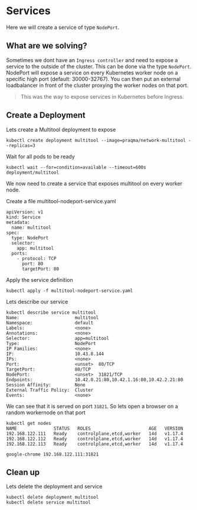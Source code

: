 # Services

Here we will create a service of type `NodePort`.

## What are we solving?
Sometimes we dont have an `Ingress controller` and need to expose a service to the outside of the cluster. This can be done via the type `NodePort`. NodePort will expose a service on every Kubernetes worker node on a specific high port (default: 30000-32767). You can then put an external loadbalancer in front of the cluster proxying the worker nodes on that port.

> This was the way to expose services in Kubernetes before Ingress.

## Create a Deployment
Lets create a Multitool deployment to expose 
```
kubectl create deployment multitool --image=praqma/network-multitool --replicas=3
```

Wait for all pods to be ready 
```
kubectl wait --for=condition=available --timeout=600s deployment/multitool
```

We now need to create a service that exposes multitool on every worker node.

Create a file multitool-nodeport-service.yaml

```
apiVersion: v1
kind: Service
metadata:
  name: multitool
spec:
  type: NodePort
  selector:
    app: multitool
  ports:
    - protocol: TCP
      port: 80
      targetPort: 80
```
Apply the service definition
```
kubectl apply -f multitool-nodeport-service.yaml
```

Lets describe our service
```
kubectl describe service multitool
Name:                     multitool
Namespace:                default
Labels:                   <none>
Annotations:              <none>
Selector:                 app=multitool
Type:                     NodePort
IP Families:              <none>
IP:                       10.43.8.144
IPs:                      <none>
Port:                     <unset>  80/TCP
TargetPort:               80/TCP
NodePort:                 <unset>  31821/TCP
Endpoints:                10.42.0.21:80,10.42.1.16:80,10.42.2.21:80
Session Affinity:         None
External Traffic Policy:  Cluster
Events:                   <none>
```

We can see that it is served on port `31821`. So lets open a browser on a random workernode on that port

```
kubectl get nodes
NAME              STATUS   ROLES                      AGE   VERSION
192.168.122.111   Ready    controlplane,etcd,worker   14d   v1.17.4
192.168.122.112   Ready    controlplane,etcd,worker   14d   v1.17.4
192.168.122.113   Ready    controlplane,etcd,worker   14d   v1.17.4

google-chrome 192.168.122.111:31821
```

## Clean up
Lets delete the deployment and service
```
kubectl delete deployment multitool
kubectl delete service multitool
```




